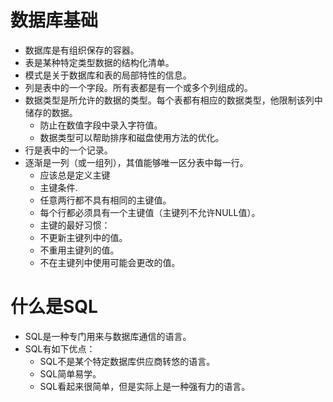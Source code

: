 # 数据库基础
  * 数据库是有组织保存的容器。
  * 表是某种特定类型数据的结构化清单。
  * 模式是关于数据库和表的局部特性的信息。
  * 列是表中的一个字段。所有表都是有一个或多个列组成的。
  * 数据类型是所允许的数据的类型。每个表都有相应的数据类型，他限制该列中储存的数据。
    * 防止在数值字段中录入字符值。
    * 数据类型可以帮助排序和磁盘使用方法的优化。
  * 行是表中的一个记录。
  * 逐渐是一列（或一组列），其值能够唯一区分表中每一行。
    * 应该总是定义主键
    * 主键条件.
     * 任意两行都不具有相同的主键值。
     * 每个行都必须具有一个主键值（主键列不允许NULL值）。
    * 主键的最好习惯：
     * 不更新主键列中的值。
     * 不重用主键列的值。
     * 不在主键列中使用可能会更改的值。
# 什么是SQL
  * SQL是一种专门用来与数据库通信的语言。
  * SQL有如下优点：
    * SQL不是某个特定数据库供应商转悠的语言。
    * SQL简单易学。
    * SQL看起来很简单，但是实际上是一种强有力的语言。
    
